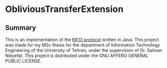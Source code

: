 # ObliviousTransferExtension

 <h2> Summary </h2>
 
This is an implementation of the <a href="https://eprint.iacr.org/2013/491">KK13 protocol</a> written in Java. This project was made for my MSc thesis for the department of Information Technology Engineering of the University of Tehran, under the supervision of Dr. Salman Niksefat. This project is distributed under the GNU AFFERO GENERAL PUBLIC LICENSE. 
